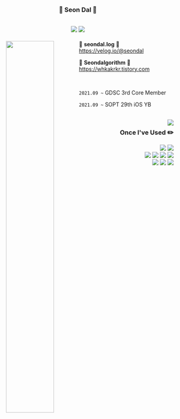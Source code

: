 <div align="center">
  
  ### 🐣 Seon Dal 🐥
  
 <a href="https://github.com/seondal"><img src="https://hits.seeyoufarm.com/api/count/incr/badge.svg?url=https%3A%2F%2Fgithub.com%2Fseondal&count_bg=%23000000&title_bg=%23000000&icon=github.svg&icon_color=%23E7E7E7&title=GitHub&edge_flat=false)"/></a> <a href="https://solved.ac/whkakrkr"><img src="http://mazassumnida.wtf/api/mini/generate_badge?boj=whkakrkr"/></a>
 ---
  
  <img align="left" width="50%" src="https://github-readme-stats.vercel.app/api?username=seondal&show_icons=true&theme=dracula&hide="/>

  <div align="left">
    
  🍏 **seondal.log** 🍏 https://velog.io/@seondal
  
  🍊 **Seondalgorithm** 🍊 https://whkakrkr.tistory.com
    
  <br>
    
  `2021.09 ~` GDSC 3rd Core Member 
    
  `2021.09 ~` SOPT 29th iOS YB 
    
  </div>
  
</div>

<br>
 
 <img align="right" src="https://github-readme-stats.vercel.app/api/top-langs/?username=seondal&theme=dracula&exclude_repo=2020_1_CPL,2021_1_OOP,2021_2_ESL&layout=compact&langs_count=10"/>

<div align="right">
 
### Once I've Used ✏️

<img src="https://img.shields.io/badge/React-61DAFB?style=flat-square&logo=react&logoColor=white"/></a>
<img src="https://img.shields.io/badge/Firebase-FFCA28?style=flat-square&logo=firebase&logoColor=white"/></a>
<br>
<img src="https://img.shields.io/badge/VSCode-007ACC?style=flat-square&logo=visualstudiocode&logoColor=white"/></a>
<img src="https://img.shields.io/badge/Eclipse-2C2255?style=flat-square&logo=eclipse&logoColor=white"/></a>
<img src="https://img.shields.io/badge/AndroidStudio-3DDC84?style=flat-square&logo=androidstudio&logoColor=white"/></a>
<img src="https://img.shields.io/badge/XCode-147EFB?style=flat-square&logo=xcode&logoColor=white"/></a>
<br>
<img src="https://img.shields.io/badge/GitHub-181717?style=flat-square&logo=github&logoColor=white"/></a>
<img src="https://img.shields.io/badge/Figma-F24E1E?style=flat-square&logo=figma&logoColor=white"/></a>
<img src="https://img.shields.io/badge/Notion-000000?style=flat-square&logo=notion&logoColor=white"/></a>
